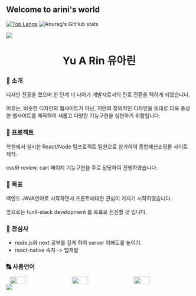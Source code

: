## Welcome to arini's world
[![Top Langs](https://github-readme-stats.vercel.app/api/top-langs/?username=yar0103&layout=donut)](https://github.com/yar0103/github-readme-stats)
![Anurag's GitHub stats](https://github-readme-stats.vercel.app/api?username=yar0103&show_icons=true)

<!--
**yar0103/yar0103** is a ✨ _special_ ✨ repository because its `README.md` (this file) appears on your GitHub profile.

Here are some ideas to get you started:

- 🔭 I’m currently working on ...
- 🌱 I’m currently learning ...
- 👯 I’m looking to collaborate on ...
- 🤔 I’m looking for help with ...
- 💬 Ask me about ...
- 📫 How to reach me: ...
- 😄 Pronouns: ...
- ⚡ Fun fact: ...
-->
<img src="https://capsule-render.vercel.app/api?type=waving&color=BDBDC8&height=auto&section=header" />



<h1 align="center"> Yu A Rin 유아린</h1>
<h3>💬 소개</h3>
디자인 전공을 했으며 한 단계 더 나아가 개발자로서의 진로 전환을 택하게 되었습니다.<br/><br/>
이유는, 비슷한 디자인의 웹사이트가 아닌, 저만의 창의적인 디자인을 토대로 더욱 풍성한 웹사이트를 제작하여 새롭고 다양한 기능구현을 실현하기 위함입니다.

<h3>📰 프로젝트</h3>
학원에서 실시한 React/Node 팀프로젝트 팀원으로 참가하여 종합패션쇼핑몰 사이트 제작.<br/><br/>
css와 review, cart 페이지 기능구현을 주로 담당하여 진행하였습니다.    

<h3>🚩 목표</h3>
백엔드 JAVA언어로 시작하면서 프론트에대한 관심이 커지기 시작하였습니다.<br/><br/>
앞으로는 funll-stack development 를 목표로 전진할 것 입니다.   

<h3>💛 관심사</h3>
<ul>
  <li>node.js와 next 공부를 깊게 하여 server 이해도를 높이기.</li>
  <li>react-native 숙지 -> 앱개발</li>
</ul>   

<h3>🔠 사용언어</h3>
<div style="display: flex; justify-content: space-between;">
  <img src="https://images.velog.io/images/kim-jaemin420/post/088bbdd3-3c5c-4520-b250-4e67da4e368b/%E1%84%85%E1%85%B5%E1%84%8B%E1%85%A2%E1%86%A8%E1%84%90%E1%85%B3.png" style="height: auto; width: 30%; margin: 0 10px;" />
  <img src="https://modulabs.co.kr/wp-content/uploads/2023/11/image-1536x864.jpeg" style="height: auto; width: 30%; margin: 0 10px;" />
  <img src="https://velog.velcdn.com/images/danny0129/post/0c6e28e6-3109-449d-8263-5eb38404541c/image.jpeg" style="height: auto; width: 30%; margin: 0 10px;" />
</div>


<img src="https://capsule-render.vercel.app/api?type=waving&color=BDBDC8&height=150&section=footer" />
